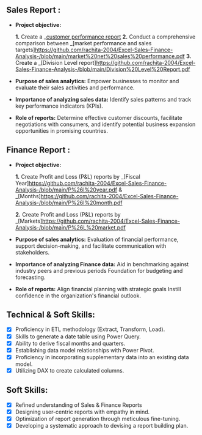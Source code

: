 ## Sales Report :


- **Project objective:** 

    **1.** Create a _[customer performance report](https://github.com/rachita-2004/Excel-Sales-Finance-Analysis-/blob/main/customer%20net%20sales_report.pdf)
    **2.** Conduct a comprehensive comparison between _[market performance and sales targets]https://github.com/rachita-2004/Excel-Sales-Finance-Analysis-/blob/main/market%20net%20sales%20performance.pdf
    **3.** Create a _[Division Level report]https://github.com/rachita-2004/Excel-Sales-Finance-Analysis-/blob/main/Division%20Level%20Report.pdf
- **Purpose of sales analytics:** Empower businesses to monitor and evaluate their sales activities and performance.

- **Importance of analyzing sales data:** Identify sales patterns and track key performance indicators (KPIs).

- **Role of reports:** Determine effective customer discounts, facilitate negotiations with consumers, and identify potential business expansion opportunities in promising countries.


## Finance Report :

- **Project objective:** 

    **1.** Create Profit and Loss (P&L) reports by _[Fiscal Year]https://github.com/rachita-2004/Excel-Sales-Finance-Analysis-/blob/main/P%26l%20year.pdf & _[Months]https://github.com/rachita-2004/Excel-Sales-Finance-Analysis-/blob/main/P%26l%20month.pdf

   **2.** Create Profit and Loss (P&L) reports by _[Markets]https://github.com/rachita-2004/Excel-Sales-Finance-Analysis-/blob/main/P%26L%20market.pdf
- **Purpose of sales analytics:** Evaluation of financial performance, support decision-making, and facilitate communication with stakeholders.

- **Importance of analyzing Finance data:** Aid in benchmarking against industry peers and previous periods Foundation for budgeting and forecasting.

- **Role of reports:** Align financial planning with strategic goals Instill confidence in the organization's financial outlook.


## Technical & Soft Skills:
- [x]	Proficiency in ETL methodology (Extract, Transform, Load).
- [x]	Skills to generate a date table using Power Query.
- [x]	Ability to derive fiscal months and quarters.
- [x]	Establishing data model relationships with Power Pivot.
- [x]	Proficiency in incorporating supplementary data into an existing data model.
- [x]	Utilizing DAX to create calculated columns.

## Soft Skills:
- [x]	Refined understanding of Sales & Finance Reports
- [x]	Designing user-centric reports with empathy in mind.
- [x]	Optimization of report generation through meticulous fine-tuning.
- [x]	Developing a systematic approach to devising a report building plan.
